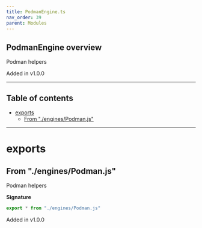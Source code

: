 ```yaml
---
title: PodmanEngine.ts
nav_order: 39
parent: Modules
---
```


## PodmanEngine overview

Podman helpers

Added in v1.0.0

---

<h2 class="text-delta">Table of contents</h2>

- [exports](#exports)
  - [From "./engines/Podman.js"](#from-enginespodmanjs)

---

# exports

## From "./engines/Podman.js"

Podman helpers

**Signature**

```ts
export * from "./engines/Podman.js"
```

Added in v1.0.0
